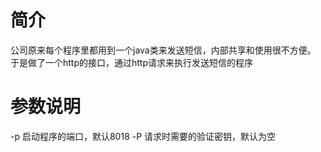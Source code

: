# 简介
公司原来每个程序里都用到一个java类来发送短信，内部共享和使用很不方便。
于是做了一个http的接口，通过http请求来执行发送短信的程序

# 参数说明
-p 启动程序的端口，默认8018
-P 请求时需要的验证密钥，默认为空